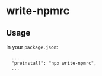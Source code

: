 # write-npmrc
## Usage
In your `package.json`:
```
  ...
  "preinstall": "npx write-npmrc",
  ...
```
